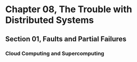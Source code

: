 # Chapter 08, The Trouble with Distributed Systems

## Section 01, Faults and Partial Failures

### Cloud Computing and Supercomputing
